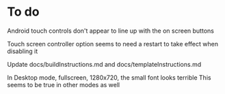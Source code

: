 # To do

Android touch controls don't appear to line up with the on screen buttons

Touch screen controller option seems to need a restart to take effect when disabling it

Update docs/buildInstructions.md and docs/templateInstructions.md

In Desktop mode, fullscreen, 1280x720, the small font looks terrible
This seems to be true in other modes as well
